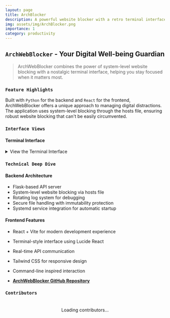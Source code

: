 ```yaml
---
layout: page
title: ArchBlocker
description: A powerful website blocker with a retro terminal interface for managing digital distractions.
img: assets/img/ArchBlocker.png
importance: 1
category: productivity
---
```


## `ArchWebBlocker` - Your Digital Well-being Guardian

> ArchWebBlocker combines the power of system-level website blocking with a nostalgic terminal interface, helping you stay focused when it matters most.

### `Feature Highlights`

Built with `Python` for the backend and `React` for the frontend, ArchWebBlocker offers a unique approach to managing digital distractions. The application uses system-level blocking through the hosts file, ensuring robust website blocking that can't be easily circumvented.

### `Interface Views`

#### Terminal Interface

<details>
    <summary>View the Terminal Interface</summary>
    <div class="row justify-content-center">
        <div class="col-md-8">
            {% include figure.liquid path="assets/img/terminal.jpg" title="Terminal Interface" class="img-fluid rounded z-depth-1" %}
        </div>
    </div>
</details>

### `Technical Deep Dive`

#### Backend Architecture
- Flask-based API server
- System-level website blocking via hosts file
- Rotating log system for debugging
- Secure file handling with immutability protection
- Systemd service integration for automatic startup

#### Frontend Features
- React + Vite for modern development experience
- Terminal-style interface using Lucide React
- Real-time API communication
- Tailwind CSS for responsive design
- Command-line inspired interaction




- **[ArchWebBlocker GitHub Repository](https://github.com/andebugulin/archwebblocker)**

### `Contributors`

<div id="contributors-list" style="display: flex; flex-wrap: wrap; justify-content: space-around; padding: 20px;">Loading contributors...</div>

<script>
  async function fetchContributors() {
    const url = 'https://api.github.com/repos/andebugulin/archwebblocker/contributors';
    const response = await fetch(url);
    const contributors = await response.json();

    const contributorsHtml = contributors.map(contributor =>
      `<div class="contributor" style="margin: 10px; text-align: center;">
        <img src="${contributor.avatar_url}" alt="${contributor.login}" style="width: 100px; height: 100px; border-radius: 50%; display: block; margin: auto;">
        <p><a href="${contributor.html_url}" target="_blank">${contributor.login}</a></p>
      </div>`
    ).join('');

    document.getElementById('contributors-list').innerHTML = contributorsHtml;
  }

  fetchContributors();
</script>